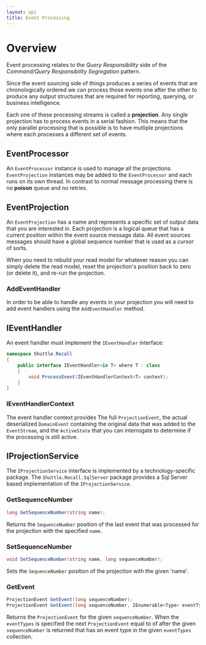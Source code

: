 ```yaml
---
layout: api
title: Event Processing
---
```


# Overview

Event processing relates to the *Query Responsibility* side of the *Command/Query Responsibility Segregation* pattern.

Since the event sourcing side of things produces a series of events that are chronologically ordered we can process those events one after the other to produce any output structures that are required for reporting, querying, or business intelligence.

Each one of these processing streams is called a **projection**.  Any single projection has to process events in a serial fashion.  This means that the only parallel processing that is possible is to have mutliple projections where each processes a different set of events.

## EventProcessor

An `EventProcessor` instance is used to manage all the projections.  `EventProjection` instances may be added to the `EventProcessor` and each runs on its own thread.  In contrast to normal message processing there is no **poison** queue and no retries.

## EventProjection

An `EventProjection` has a name and represents a specific set of output data that you are interested in.  Each projection is a logical queue that has a current position within the event source message data.  All event sources messages should have a global sequence number that is used as a *cursor* of sorts.

When you need to rebuild your read model for whatever reason you can simply delete the read model, reset the projection's position back to zero (or delete it), and re-run the projection.

### AddEventHandler

In order to be able to handle any events in your projection you will need to add event handlers using the `AddEventHandler` method.

## IEventHandler

An event handler must implement the `IEventHandler` interface:

``` c#
namespace Shuttle.Recall
{
    public interface IEventHandler<in T> where T : class
    {
        void ProcessEvent(IEventHandlerContext<T> context);
    }
}
```

### IEventHandlerContext

The event handler context provides The full `ProjectionEvent`, the actual deserialized `DomainEvent` containing the original data that was added to the `EventStream`, and the `ActiveState` that you can interrogate to determine if the processing is still active.

## IProjectionService

The `IProjectionService` interface is implemented by a technology-specific package.  The `Shuttle.Recall.SqlServer` package provides a Sql Server based implementation of the `IProjectionService`.

### GetSequenceNumber

``` c#
long GetSequenceNumber(string name);
```

Returns the `SequenceNumber` position of the last event that was processed for the projection with the specified `name`.

### SetSequenceNumber

``` c#
void SetSequenceNumber(string name, long sequenceNumber);
```

Sets the `SequenceNumber` position of the projection with the given 'name'.

### GetEvent

``` c#
ProjectionEvent GetEvent(long sequenceNumber);
ProjectionEvent GetEvent(long sequenceNumber, IEnumerable<Type> eventTypes);
```

Returns the `ProjectionEvent` for the given `sequenceNumber`.  When the `eventTypes` is specified the next `ProjectionEvent` equal to of after the given `sequenceNumber` is returned that has an event type in the given `eventTypes` collection.